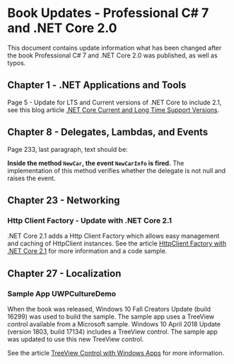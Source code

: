 
# Book Updates - Professional C# 7 and .NET Core 2.0

This document contains update information what has been changed after the book Professional C# 7 and .NET Core 2.0 was published, as well as typos.

## Chapter 1 - .NET Applications and Tools

Page 5 - Update for LTS and Current versions of .NET Core to include 2.1, see this blog article [.NET Core Current and Long Time Support Versions](https://csharp.christiannagel.com/2018/06/26/ltsandcurrent/).

## Chapter 8 - Delegates, Lambdas, and Events

Page 233, last paragraph, text should be:

**Inside the method `NewCar`, the event `NewCarInfo` is fired.** The implementation of this method verifies whether the delegate is not null and raises the event.

## Chapter 23 - Networking

### Http Client Factory - Update with .NET Core 2.1

.NET Core 2.1 adds a Http Client Factory which allows easy management and caching of HttpClient instances. See the article [HttpClient Factory with .NET Core 2.1](https://csharp.christiannagel.com/2018/06/05/httpclient/) for more information and a code sample.

## Chapter 27 - Localization

### Sample App UWPCultureDemo

When the book was released, Windows 10 Fall Creators Update (build 16299) was used to build the sample. The sample app uses a TreeView control available from a Microsoft sample. Windows 10 April 2018 Update (version 1803, build 17134) includes a TreeView control. The sample app was updated to use this new TreeView control.

See the article [TreeView Control with Windows Apps](https://csharp.christiannagel.com/2018/05/05/treeview/) for more information.
